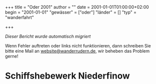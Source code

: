 +++
title = "Oder 2001"
author = ""
date = 2001-01-01T01:00:00+02:00
begin = "2001-01-01"
"gewässer" = ["oder"]
"länder" = []
"typ" = "wanderfahrt"

+++


*Dieser Bericht wurde automatisch migriert*

Wenn Fehler auftreten oder links nicht funktionieren, dann schreiben Sie bitte eine Mail an website@wanderrudern.de, wir beheben das Problem gerne!



# Schiffshebewerk Niederfinow


